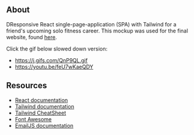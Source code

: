 ## About
DResponsive React single-page-application (SPA) with Tailwind for a friend's upcoming solo fitness career. This mockup was used for the final website, found [here](https://visfit.ca/).

Click the gif below slowed down version:
* https://j.gifs.com/QnP9QL.gif
* https://youtu.be/feU7wKaeQDY

## Resources
* [React documentation](https://reactjs.org/)
* [Tailwind documentation](https://www.tailwindapp.com/)
* [Tailwind CheatSheet](https://tailwindcomponents.com/cheatsheet/)
* [Font Awesome](https://fontawesome.com/)
* [EmailJS documentation](https://www.emailjs.com/)
